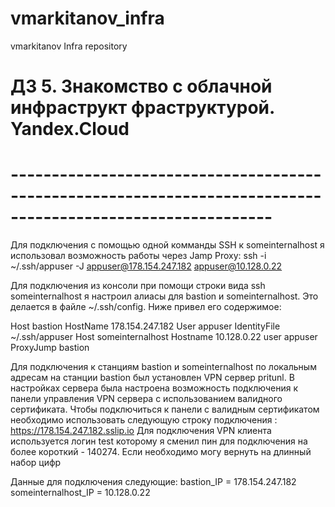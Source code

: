 # vmarkitanov_infra
vmarkitanov Infra repository

# ДЗ 5. Знакомство с облачной инфраструкт фраструктурой. Yandex.Cloud
# ------------------------------------------------------------------------------------------------------------

Для подключения с помощью одной комманды SSH к someinternalhost  я использовал возможность работы через Jamp Proxy:
	ssh -i ~/.ssh/appuser -J appuser@178.154.247.182 appuser@10.128.0.22

Для подключения из консоли при помощи строки вида ssh someinternalhost я настроил алиасы для bastion и someinternalhost. 
Это делается в файле ~/.ssh/config. Ниже привел его содержимое:

Host bastion
    HostName 178.154.247.182
    User appuser
    IdentityFile ~/.ssh/appuser
Host someinternalhost
    Hostname 10.128.0.22
    user appuser
    ProxyJump bastion

Для подключения к станциям bastion и someinternalhost по локальным адресам на станции bastion был установлен VPN сервер pritunl.
В настройках сервера была настроена возможность подключения к панели управления VPN сервера с использованием валидного сертификата. 
Чтобы подключиться к панели с валидным сертификатом необходимо использовать следующую строку подключения :
	https://178.154.247.182.sslip.io
Для подключения VPN клиента используется логин test которому я сменил пин для подключения на более короткий - 140274. Если необходимо могу вернуть на длинный набор цифр

Данные для подключения следующие:
bastion_IP = 178.154.247.182
someinternalhost_IP = 10.128.0.22	